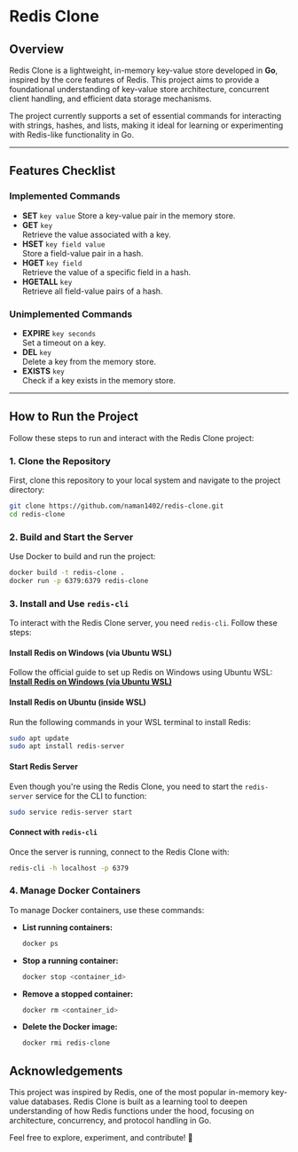 # Redis Clone

## Overview

Redis Clone is a lightweight, in-memory key-value store developed in **Go**, inspired by the core features of Redis. This project aims to provide a foundational understanding of key-value store architecture, concurrent client handling, and efficient data storage mechanisms.  

The project currently supports a set of essential commands for interacting with strings, hashes, and lists, making it ideal for learning or experimenting with Redis-like functionality in Go.

---

## Features Checklist

### Implemented Commands
- **SET** `key value`
  Store a key-value pair in the memory store.
- **GET** `key`  
  Retrieve the value associated with a key.
- **HSET** `key field value`  
  Store a field-value pair in a hash.
- **HGET** `key field`  
  Retrieve the value of a specific field in a hash.
- **HGETALL** `key`  
  Retrieve all field-value pairs of a hash.

### Unimplemented Commands
- **EXPIRE** `key seconds`  
  Set a timeout on a key.
- **DEL** `key`  
  Delete a key from the memory store.
- **EXISTS** `key`  
  Check if a key exists in the memory store.

---

## How to Run the Project

Follow these steps to run and interact with the Redis Clone project:

### 1. Clone the Repository
First, clone this repository to your local system and navigate to the project directory:
```bash
git clone https://github.com/naman1402/redis-clone.git
cd redis-clone
```

### 2. Build and Start the Server
Use Docker to build and run the project:
```bash
docker build -t redis-clone .
docker run -p 6379:6379 redis-clone
```

### 3. Install and Use `redis-cli`
To interact with the Redis Clone server, you need `redis-cli`. Follow these steps:

#### Install Redis on Windows (via Ubuntu WSL)
Follow the official guide to set up Redis on Windows using Ubuntu WSL:  
[**Install Redis on Windows (via Ubuntu WSL)**](https://redis.io/docs/latest/operate/oss_and_stack/install/install-redis/install-redis-on-windows/)

#### Install Redis on Ubuntu (inside WSL)
Run the following commands in your WSL terminal to install Redis:
```bash
sudo apt update
sudo apt install redis-server
```

#### Start Redis Server
Even though you're using the Redis Clone, you need to start the `redis-server` service for the CLI to function:
```bash
sudo service redis-server start
```

#### Connect with `redis-cli`
Once the server is running, connect to the Redis Clone with:
```bash
redis-cli -h localhost -p 6379
```

### 4. Manage Docker Containers
To manage Docker containers, use these commands:

- **List running containers:**
  ```bash
  docker ps
  ```
- **Stop a running container:**
  ```bash
  docker stop <container_id>
  ```
- **Remove a stopped container:**
  ```bash
  docker rm <container_id>
  ```
- **Delete the Docker image:**
  ```bash
  docker rmi redis-clone
  ```


## Acknowledgements

This project was inspired by Redis, one of the most popular in-memory key-value databases. Redis Clone is built as a learning tool to deepen understanding of how Redis functions under the hood, focusing on architecture, concurrency, and protocol handling in Go.  

Feel free to explore, experiment, and contribute! 🚀

